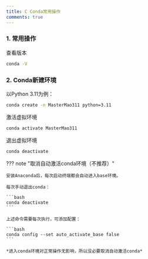 ```yaml
---
title: C Conda常用操作
comments: true
---
```


### 1. 常用操作

查看版本

```bash
conda -V
```

### 2. Conda新建环境

以Python 3.11为例：

```bash
conda create -n MasterMao311 python=3.11
```

激活虚拟环境

```bash
conda activate MasterMao311
```

退出虚拟环境

```bash
conda deactivate
```

??? note "取消自动激活conda环境（不推荐）"

    安装Anaconda后，每次启动终端都会自动进入base环境。
    
    每次手动退出conda：
    
    ```bash
    conda deactivate
    ```
    
    上述命令需要每次执行，可添加配置：
    
    ```bash
    conda config --set auto_activate_base false
    ```
    
    *进入conda环境对正常操作无影响，所以没必要取消自动激活conda*

